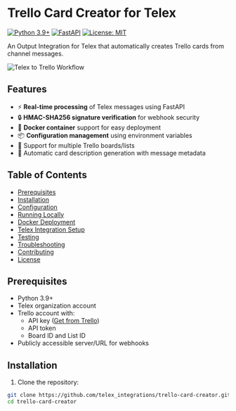# Trello Card Creator for Telex

[![Python 3.9+](https://img.shields.io/badge/python-3.9+-blue.svg)](https://www.python.org/downloads/)
[![FastAPI](https://img.shields.io/badge/FastAPI-0.68+-green.svg)](https://fastapi.tiangolo.com/)
[![License: MIT](https://img.shields.io/badge/License-MIT-yellow.svg)](https://opensource.org/licenses/MIT)

An Output Integration for Telex that automatically creates Trello cards from channel messages.

![Telex to Trello Workflow](screenshots/workflow.png)

## Features

- ⚡ **Real-time processing** of Telex messages using FastAPI
- 🔒 **HMAC-SHA256 signature verification** for webhook security
- 🐳 **Docker container** support for easy deployment
- 📦 **Configuration management** using environment variables
- 💬 Support for multiple Trello boards/lists
- 📝 Automatic card description generation with message metadata

## Table of Contents

- [Prerequisites](#prerequisites)
- [Installation](#installation)
- [Configuration](#configuration)
- [Running Locally](#running-locally)
- [Docker Deployment](#docker-deployment)
- [Telex Integration Setup](#telex-integration-setup)
- [Testing](#testing)
- [Troubleshooting](#troubleshooting)
- [Contributing](#contributing)
- [License](#license)

## Prerequisites

- Python 3.9+
- Telex organization account
- Trello account with:
  - API key ([Get from Trello](https://trello.com/power-ups/admin))
  - API token
  - Board ID and List ID
- Publicly accessible server/URL for webhooks

## Installation

1. Clone the repository:
```bash
git clone https://github.com/telex_integrations/trello-card-creator.git
cd trello-card-creator